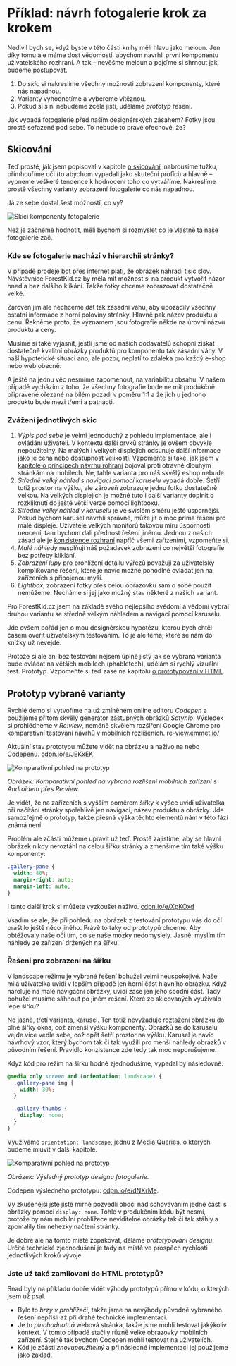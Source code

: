 # Příklad: návrh fotogalerie krok za krokem

Nedivil bych se, když byste v této části knihy měli hlavu jako meloun. Jen díky tomu ale máme dost vědomostí, abychom navrhli první komponentu uživatelského rozhraní. A tak – nevěšme meloun a pojďme si shrnout jak budeme postupovat.

1. Do *skic* si nakreslíme všechny možnosti zobrazení komponenty, které nás napadnou.
2. Varianty vyhodnotíme a vybereme vítěznou.
3. Pokud si s ní nebudeme zcela jistí, uděláme *prototyp* řešení.

Jak vypadá fotogalerie před naším designérských zásahem? Fotky jsou prostě seřazené pod sebe. To nebude to pravé ořechové, že?

## Skicování

Teď prostě, jak jsem popisoval v kapitole [o skicování](skicovani.md), nabrousíme tužku, přimhouříme oči (to abychom vypadali jako skuteční profíci) a hlavně – vypneme veškeré tendence k hodnocení toho co vytváříme. Nakreslíme prostě všechny varianty zobrazení fotogalerie co nás napadnou.

Já ze sebe dostal šest možností, co vy?

![Skici komponenty fotogalerie](dist/images/original/vdwd/priklad-skici.jpg)

Než je začneme hodnotit, měli bychom si rozmyslet co je vlastně ta naše fotogalerie zač.  

### Kde se fotogalerie nachází v hierarchii stránky?

V případě prodeje bot přes internet platí, že obrázek nahradí tisíc slov. Návštěvnice ForestKid.cz by měla mít možnost si na produkt vytvořit názor hned a bez dalšího klikání. Takže fotky chceme zobrazovat dostatečně velké. 

Zároveň jim ale nechceme dát tak zásadní váhu, aby upozadily všechny ostatní informace z horní poloviny stránky. Hlavně pak název produktu a cenu. Řekněme proto, že významem jsou fotografie někde na úrovni názvu produktu a ceny. 

Musíme si také vyjasnit, jestli jsme od našich dodavatelů schopní získat dostatečně kvalitní obrázky produktů pro komponentu tak zásadní váhy. V naší hypotetické situaci ano, ale pozor, neplatí to zdaleka pro každý e-shop nebo web obecně.

A ještě na jednu věc nesmíme zapomenout, na variabilitu obsahu. V našem případě vycházím z toho, že všechny fotografie budeme mít produkčně připravené ořezané na bílém pozadí v poměru 1:1 a že jich u jednoho produktu bude mezi třemi a patnácti.

### Zvážení jednotlivých skic

1. *Výpis pod sebe* je velmi jednoduchý z pohledu implementace, ale i ovládání uživateli. V kontextu další prvků stránky je ovšem obvykle nepoužitelný. Na malých i velkých displejích odsunuje další informace jako je cena nebo dostupnost velikostí. Vzpomeňte si také, jak jsem [v kapitole o principech návrhu rohraní](principy-ui.md) bojoval proti otravně dlouhým stránkám na mobilech. Ne, tahle varianta pro náš skvělý eshop nebude.
2. *Středně velký náhled s navigací pomocí karuselu* vypadá dobře. Šetří totiž prostor na výšku, ale zároveň zobrazuje jednu fotku dostatečně velkou. Na velkých displejích je možné tuto i další varianty doplnit o rozkliknutí do ještě větší verze pomocí lightboxu.
3. *Středně velký náhled v karuselu* je ve svislém směru ještě úspornější. Pokud bychom karusel navrhli správně, může jít o moc prima řešení pro malé displeje. Uživatelé velkých monitorů takovou míru úspornosti neocení, tam bychom dali přednost řešení jinému. Jednou z našich zásad ale je [konzistence rozhraní](4-principy-ui.md) napříč všemi zařízeními, vzpomeňte si. 
4. *Malé náhledy* nesplňují náš požadavek zobrazení co největší fotografie bez potřeby kliklání.
5. *Zobrazení lupy* pro prohlížení detailu výřezů považuji za uživatelsky  komplikované řešení, které je navíc možné pohodlně ovládat jen na zařízeních s připojenou myší.
6. *Lightbox*, zobrazení fotky přes celou obrazovku sám o sobě použít nemůžeme. Necháme si jej jako možný stav některé z našich variant.

Pro ForestKid.cz jsem na základě svého nejlepšího svědomí a vědomí vybral druhou variantu se středně velkým náhledem a navigací pomocí karuselu. 

Jde ovšem pořád jen o mou designérskou hypotézu, kterou bych chtěl časem ověřit uživatelským testováním. To je ale téma, které se nám do knížky už nevejde.

Protože si ale ani bez testování nejsem úplně jistý jak se vybraná varianta bude ovládat na větších mobilech (phabletech), udělám si rychlý vizuální test. Prototyp. Vzpomeňte si teď zase na kapitolu [o prototypování v HTML](html-prototypovani.md). 

## Prototyp vybrané varianty

Rychlé demo si vytvoříme na už zmíněném online editoru *Codepen* a použijeme přitom skvělý generátor zástupných obrázků *Satyr.io*. Výsledek si prohlédneme v *Re:view*, neméně skvělém rozšíření Google Chrome pro komparativní testovaní návrhů v mobilních rozlišeních. [re-view.emmet.io/](http://re-view.emmet.io/) 

Aktuální stav prototypu můžete vidět na obrázku a naživo na nebo Codepenu. [cdpn.io/e/JEKxEK](http://codepen.io/machal/pen/JEKxEK).

![Komparativní pohled na prototyp](dist/images/original/vdwd/priklad-komponenta-review-1.jpg)

*Obrázek: Komparativní pohled na vybraná rozlišení mobilních zařízení s Androidem přes Re:view.*

Je vidět, že na zařízeních s vyšším poměrem šířky k výšce uvidí uživatelka při načítání stránky spolehlivě jen navigaci, název produktu a obrázky. Jde samozřejmě o prototyp, takže přesná výška těchto elementů nám v této fázi známá není. 

Problém ale zčásti můžeme upravit už teď. Prostě zajistíme, aby se hlavní obrázek nikdy neroztáhl na celou šířku stránky a zmenšíme tím také výšku komponenty:

```css
.gallery-pane {
  width: 80%;
  margin-right: auto;
  margin-left: auto;
}  
```

I tanto další krok si můžete vyzkoušet naživo. [cdpn.io/e/XpKOxd](http://codepen.io/machal/pen/XpKOxd)

Vsadím se ale, že při pohledu na obrázek z testování prototypu vás do očí praštilo ještě něco jiného. Právě to taky od prototypů chceme. Aby obtěžovaly naše oči tím, co se naše mozky nedomyslely. Jasně: myslím tím náhledy ze zařízení držených na šířku.

### Řešení pro zobrazení na šířku 

V landscape režimu je vybrané řešení bohužel velmi neuspokojivé. Naše milá uživatelka uvidí v lepším případě jen horní část hlavního obrázku. Když naroluje na malé navigační obrázky, uvidí zase jen jeho spodní část. Tady bohužel musíme sáhnout po jiném rešení. Které ze skicovaných využívalo lépe šířku? 

No jasně, třetí varianta, karusel. Ten totiž nevyžaduje roztažení obrázku do plné šířky okna, což zmenší výšku komponenty. Obrázků se do karuselu vejde více vedle sebe, což opět šetří prostor na výšku. Karusel je navíc návrhový vzor, který bychom tak či tak využili pro menší náhledy obrázků v původním řešení. Pravidlo konzistence zde tedy tak moc neporušujeme.

Když kód pro režim na šírku hodně zjednodušíme, vypadal by následovně:

```css
@media only screen and (orientation: landscape) {    
  .gallery-pane img {
    width: 30%;
  }

  .gallery-thumbs {
    display: none;
  }  
}
```

Využíváme `orientation: landscape`, jednu z [Media Queries](css3-media-queries.md), o kterých budeme mluvit v další kapitole.

![Komparativní pohled na prototyp](dist/images/original/vdwd/priklad-komponenta-review-2.jpg)

*Obrázek: Výsledný prototyp designu fotogalerie.*

Codepen výsledného prototypu: [cdpn.io/e/dNXrMe](http://codepen.io/machal/pen/dNXrMe). 

Vy zkušenější jste jistě mírně pozvedli obočí nad schováváním jedné části s obrázky pomocí `display: none`. Tohle v produkčním kódu být nesmí, protože by nám mobilní prohlížece neviditelné obrázky tak či tak stáhly a zpomalily  tím nehezky načtení stránky.

Je dobré ale na tomto místě zopakovat, děláme *prototypování designu*. Určité technické zjednodušení je tady na místě ve prospěch rychlosti jednotlivých kroků vývoje.   

### Jste už také zamilovaní do HTML prototypů?

Snad byly na příkladu dobře vidět výhody prototypů přímo v kódu, o kterých jsem už psal.

* Bylo to *brzy v prohlížeči*, takže jsme na nevýhody původně vybraného řešení nepřišli až při drahé technické implementaci.
* Je to *plnohodnotná* webová stránka, takže jsme mohli testovat jakýkoliv kontext. V tomto případě stačily různě velké obrazovky mobilních zařízení. Stejně tak bychom Codepen mohli testovat na uživatelích.
* Kód je zčásti *znovupoužitelný* a při následné implementaci jej použijeme jako základ.

